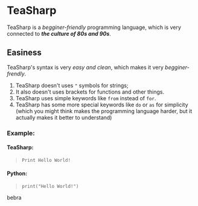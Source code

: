 # TeaSharp
TeaSharp is a *begginer-friendly* programming language, which is very connected to ***the culture of 80s and 90s***.
## Easiness
TeaSharp's syntax is very *easy and clean*, which makes it very *begginer-frendly*.
1. TeaSharp doesn't uses `"` symbols for strings;
2. It also doesn't uses brackets for functions and other things.
3. TeaSharp uses simple keywords like `from` instead of `for`.
4. TeaSharp has some more special keywords like `do` or `as` for simplicity (which you might think makes the programming language harder, but it actually makes it better to understand)
### Example:
#### TeaSharp:
> `Print Hello World!`
#### Python:
> `print("Hello World!")`

bebra
